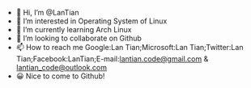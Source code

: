 - 👋 Hi, I’m @LanTian
- 👀 I’m interested in Operating System of Linux
- 🌱 I’m currently learning Arch Linux
- 💞️ I’m looking to collaborate on Github
- 📫 How to reach me Google:Lan Tian;Microsoft:Lan Tian;Twitter:Lan Tian;Facebook:LanTian;E-mail:lantian.code@gmail.com & lantian_code@outlook.com
- 😀 Nice to come to Github!


<!---
lantiancoding/lantiancoding is a ✨ special ✨ repository because its `README.md` (this file) appears on your GitHub profile.
You can click the Preview link to take a look at your changes.
--->
